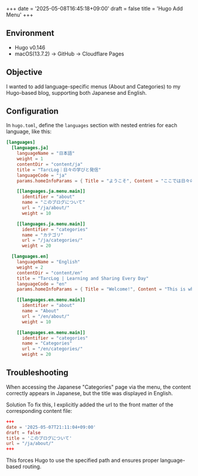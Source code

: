 +++
date = '2025-05-08T16:45:18+09:00'
draft = false
title = 'Hugo Add Menu'
+++


## Environment

- Hugo v0.146
- macOS(13.7.2) → GitHub → Cloudflare Pages

## Objective

I wanted to add language-specific menus (About and Categories) to my Hugo-based blog, supporting both Japanese and English.

## Configuration

In `hugo.toml`, define the `languages` section with nested entries for each language, like this:

````toml
[languages]
  [languages.ja]
    languageName = "日本語"
    weight = 1
    contentDir = "content/ja"
    title = "TarcLog｜日々の学びと発信"
    languageCode = "ja"
    params.homeInfoParams = { Title = "ようこそ", Content = "ここでは日々の学びや試行錯誤を共有しています。" }

    [[languages.ja.menu.main]]
      identifier = "about"
      name = "このブログについて"
      url = "/ja/about/"
      weight = 10

    [[languages.ja.menu.main]]
      identifier = "categories"
      name = "カテゴリ"
      url = "/ja/categories/"
      weight = 20

  [languages.en]
    languageName = "English"
    weight = 2
    contentDir = "content/en"
    title = "TarcLog | Learning and Sharing Every Day"
    languageCode = "en"
    params.homeInfoParams = { Title = "Welcome!", Content = "This is where I share my daily learning and trial-and-error experiences." }

    [[languages.en.menu.main]]
      identifier = "about"
      name = "About"
      url = "/en/about/"
      weight = 10

    [[languages.en.menu.main]]
      identifier = "categories"
      name = "Categories"
      url = "/en/categories/"
      weight = 20

````


## Troubleshooting
When accessing the Japanese "Categories" page via the menu, the content correctly appears in Japanese, but the title was displayed in English.

Solution
To fix this, I explicitly added the url to the front matter of the corresponding content file:


````toml
+++
date = '2025-05-07T21:11:04+09:00'
draft = false
title = 'このブログについて'
url = "/ja/about/"
+++

````

This forces Hugo to use the specified path and ensures proper language-based routing.

